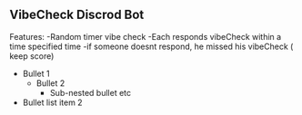## VibeCheck Discrod Bot ## 

Features:
-Random timer vibe check
-Each responds vibeCheck within a time specified time
    -if someone doesnt respond, he missed his vibeCheck ( keep score)

* Bullet 1 
    * Bullet 2
        * Sub-nested bullet etc
* Bullet list item 2
